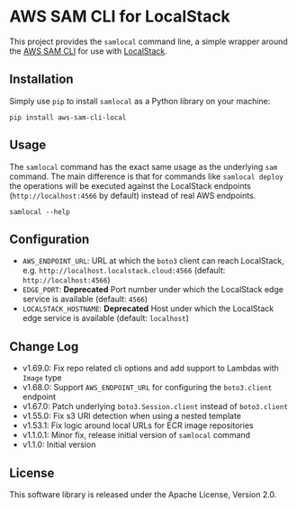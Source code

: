 # AWS SAM CLI for LocalStack

This project provides the `samlocal` command line, a simple wrapper around the [AWS SAM CLI](https://github.com/aws/aws-sam-cli) for use with [LocalStack](https://github.com/localstack/localstack).

## Installation

Simply use `pip` to install `samlocal` as a Python library on your machine:

```
pip install aws-sam-cli-local
```

## Usage

The `samlocal` command has the exact same usage as the underlying `sam` command. The main difference is that for commands like `samlocal deploy` the operations will be executed against the LocalStack endpoints (`http://localhost:4566` by default) instead of real AWS endpoints.

```
samlocal --help
```

## Configuration

* `AWS_ENDPOINT_URL`: URL at which the `boto3` client can reach LocalStack, e.g. `http://localhost.localstack.cloud:4566` (default: `http://localhost:4566`)
* `EDGE_PORT`: **Deprecated** Port number under which the LocalStack edge service is available (default: `4566`)
* `LOCALSTACK_HOSTNAME`: **Deprecated** Host under which the LocalStack edge service is available (default: `localhost`)

## Change Log

* v1.69.0: Fix repo related cli options and add support to Lambdas with `Image` type
* v1.68.0: Support `AWS_ENDPOINT_URL` for configuring the `boto3.client` endpoint
* v1.67.0: Patch underlying `boto3.Session.client` instead of `boto3.client`
* v1.55.0: Fix s3 URl detection when using a nested template
* v1.53.1: Fix logic around local URLs for ECR image repositories
* v1.1.0.1: Minor fix, release initial version of `samlocal` command
* v1.1.0: Initial version

## License

This software library is released under the Apache License, Version 2.0.
